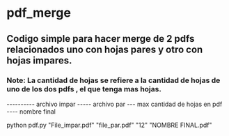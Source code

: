 # pdf_merge

## Codigo simple para hacer merge de 2 pdfs relacionados uno con hojas pares y otro con hojas impares. 

### Note: La cantidad de hojas se refiere a la cantidad de hojas de uno de los dos pdfs , el que tenga mas hojas. 

 
---------- archivo impar ----- archivo par --- max cantidad de hojas en pdf ---- nombre final

python pdf.py "File_impar.pdf" "file_par.pdf" "12" "NOMBRE FINAL.pdf"
